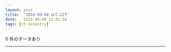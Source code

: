 ```yaml
---
layout: post
title:  "2018-09-08 はてぶIT"
date:   2018-09-08 12:01:58
tags: [it-hotentry]
---
```

0 件のデータあり

<hr>
